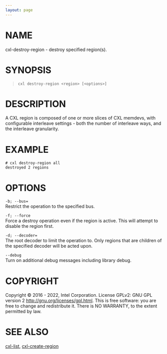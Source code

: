 ```yaml
---
layout: page
---
```


# NAME

cxl-destroy-region - destroy specified region(s).

# SYNOPSIS

>     cxl destroy-region <region> [<options>]

# DESCRIPTION

A CXL region is composed of one or more slices of CXL memdevs, with
configurable interleave settings - both the number of interleave ways,
and the interleave granularity.

# EXAMPLE

    # cxl destroy-region all
    destroyed 2 regions

# OPTIONS

`-b; --bus=`  
Restrict the operation to the specified bus.

`-f; --force`  
Force a destroy operation even if the region is active. This will
attempt to disable the region first.

<!-- -->

`-d; --decoder=`  
The root decoder to limit the operation to. Only regions that are
children of the specified decoder will be acted upon.

<!-- -->

`--debug`  
Turn on additional debug messages including library debug.

# COPYRIGHT

Copyright © 2016 - 2022, Intel Corporation. License GPLv2: GNU GPL
version 2 <http://gnu.org/licenses/gpl.html>. This is free software: you
are free to change and redistribute it. There is NO WARRANTY, to the
extent permitted by law.

# SEE ALSO

[cxl-list](cxl-list), [cxl-create-region](cxl-create-region)
